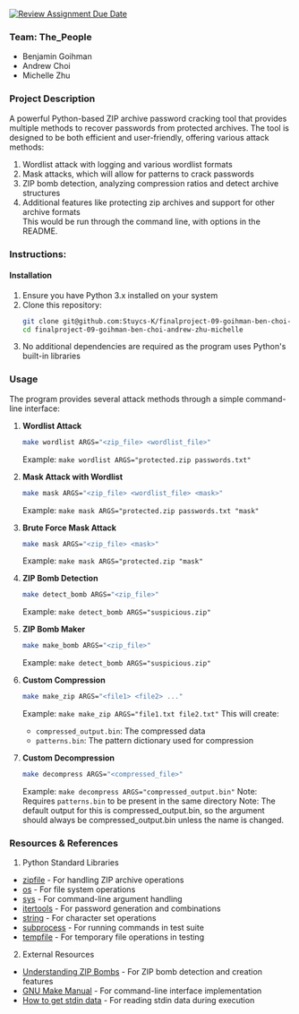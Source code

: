 [![Review Assignment Due Date](https://classroom.github.com/assets/deadline-readme-button-22041afd0340ce965d47ae6ef1cefeee28c7c493a6346c4f15d667ab976d596c.svg)](https://classroom.github.com/a/am3xLbu5)

### Team: The_People
- Benjamin Goihman
- Andrew Choi
- Michelle Zhu
       
### Project Description

A powerful Python-based ZIP archive password cracking tool that provides multiple methods to recover passwords from protected archives. The tool is designed to be both efficient and user-friendly, offering various attack methods:
1. Wordlist attack with logging and various wordlist formats  
2. Mask attacks, which will allow for patterns to crack passwords  
3. ZIP bomb detection, analyzing compression ratios and detect archive structures
4. Additional features like protecting zip archives and support for other archive formats  
This would be run through the command line, with options in the README.
  
### Instructions:

#### Installation
1. Ensure you have Python 3.x installed on your system
2. Clone this repository:
   ```bash
   git clone git@github.com:Stuycs-K/finalproject-09-goihman-ben-choi-andrew-zhu-michelle.git
   cd finalproject-09-goihman-ben-choi-andrew-zhu-michelle
   ```
3. No additional dependencies are required as the program uses Python's built-in libraries

### Usage

The program provides several attack methods through a simple command-line interface:

1. **Wordlist Attack**
   ```bash
   make wordlist ARGS="<zip_file> <wordlist_file>"
   ```
   Example: `make wordlist ARGS="protected.zip passwords.txt"`

2. **Mask Attack with Wordlist**
   ```bash
   make mask ARGS="<zip_file> <wordlist_file> <mask>"
   ```
   Example: `make mask ARGS="protected.zip passwords.txt "mask"`

3. **Brute Force Mask Attack**
   ```bash
   make mask ARGS="<zip_file> <mask>"
   ```
   Example: `make mask ARGS="protected.zip "mask"`

4. **ZIP Bomb Detection**
   ```bash
   make detect_bomb ARGS="<zip_file>"
   ```
   Example: `make detect_bomb ARGS="suspicious.zip"`

5. **ZIP Bomb Maker**
    ```bash
   make make_bomb ARGS="<zip_file>"
   ```
   Example: `make detect_bomb ARGS="suspicious.zip"`

6. **Custom Compression**
    ```bash
   make make_zip ARGS="<file1> <file2> ..."
   ```
   Example: `make make_zip ARGS="file1.txt file2.txt"`
   This will create:
   - `compressed_output.bin`: The compressed data
   - `patterns.bin`: The pattern dictionary used for compression

7. **Custom Decompression**
    ```bash
   make decompress ARGS="<compressed_file>"
   ```
   Example: `make decompress ARGS="compressed_output.bin"`
   Note: Requires `patterns.bin` to be present in the same directory
   Note: The default output for this is compressed_output.bin, so the argument should always be compressed_output.bin unless the name is changed.

### Resources & References

1. Python Standard Libraries
- [zipfile](https://docs.python.org/3/library/zipfile.html) - For handling ZIP archive operations
- [os](https://docs.python.org/3/library/os.html) - For file system operations
- [sys](https://docs.python.org/3/library/sys.html) - For command-line argument handling
- [itertools](https://docs.python.org/3/library/itertools.html) - For password generation and combinations
- [string](https://docs.python.org/3/library/string.html) - For character set operations
- [subprocess](https://docs.python.org/3/library/subprocess.html) - For running commands in test suite
- [tempfile](https://docs.python.org/3/library/tempfile.html) - For temporary file operations in testing

2. External Resources
- [Understanding ZIP Bombs](https://www.microsoft.com/en-us/windows/learning-center/what-is-a-zip-bomb) - For ZIP bomb detection and creation features
- [GNU Make Manual](https://www.gnu.org/software/make/manual/make.html) - For command-line interface implementation
- [How to get stdin data](https://stackoverflow.com/questions/3762881/how-do-i-check-if-stdin-has-some-data) - For reading stdin data during execution
